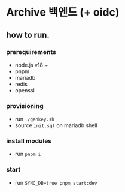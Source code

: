 # Archive 백엔드 (+ oidc)

## how to run.
### prerequirements
- node.js v18 ~
- pnpm
- mariadb
- redis
- openssl

### provisioning
- run `./genkey.sh`
- source `init.sql` on mariadb shell

### install modules
- run `pnpm i`

### start
- run `SYNC_DB=true pnpm start:dev`
